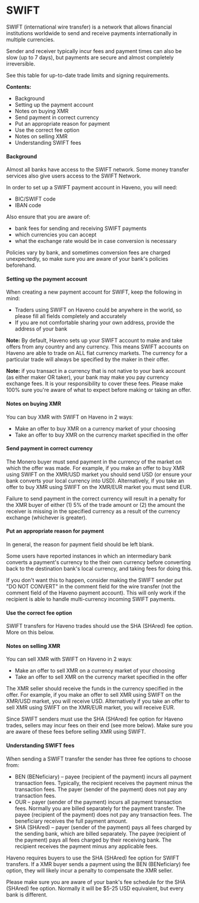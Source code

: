 # SWIFT

SWIFT (international wire transfer) is a network that allows financial institutions worldwide to send and receive payments internationally in multiple currencies.

Sender and receiver typically incur fees and payment times can also be slow (up to 7 days), but payments are secure and almost completely irreversible.

See this table for up-to-date trade limits and signing requirements.

**Contents:**

- Background
- Setting up the payment account
- Notes on buying XMR
- Send payment in correct currency
- Put an appropriate reason for payment
- Use the correct fee option
- Notes on selling XMR
- Understanding SWIFT fees

#### Background

Almost all banks have access to the SWIFT network. Some money transfer services also give users access to the SWIFT Network.

In order to set up a SWIFT payment account in Haveno, you will need:

- BIC/SWIFT code
- IBAN code

Also ensure that you are aware of:

- bank fees for sending and receiving SWIFT payments
- which currencies you can accept
- what the exchange rate would be in case conversion is necessary

Policies vary by bank, and sometimes conversion fees are charged unexpectedly, so make sure you are aware of your bank's policies beforehand.

#### Setting up the payment account

When creating a new payment account for SWIFT, keep the following in mind:

- Traders using SWIFT on Haveno could be anywhere in the world, so please fill all fields completely and accurately
- If you are not comfortable sharing your own address, provide the address of your bank

**Note:** By default, Haveno sets up your SWIFT account to make and take offers from any country and any currency. This means SWIFT accounts on Haveno are able to trade on ALL fiat currency markets. The currency for a particular trade will always be specified by the maker in their offer.

**Note:** if you transact in a currency that is not native to your bank account (as either maker OR taker), your bank may make you pay currency exchange fees. It is your responsibility to cover these fees. Please make 100% sure you're aware of what to expect before making or taking an offer.

#### Notes on buying XMR

You can buy XMR with SWIFT on Haveno in 2 waysː

- Make an offer to buy XMR on a currency market of your choosing
- Take an offer to buy XMR on the currency market specified in the offer

#### Send payment in correct currency

The Monero buyer must send payment in the currency of the market on which the offer was made. For example, if you make an offer to buy XMR using SWIFT on the XMR/USD market you should send USD (or ensure your bank converts your local currency into USD). Alternatively, if you take an offer to buy XMR using SWIFT on the XMR/EUR market you must send EUR.

Failure to send payment in the correct currency will result in a penalty for the XMR buyer of either (1) 5% of the trade amount or (2) the amount the receiver is missing in the specified currency as a result of the currency exchange (whichever is greater).

#### Put an appropriate reason for payment

In general, the reason for payment field should be left blank.

Some users have reported instances in which an intermediary bank converts a payment's currency to the their own currency before converting back to the destination bank's local currency, and taking fees for doing this.

If you don't want this to happen, consider making the SWIFT sender put "DO NOT CONVERT" in the comment field for the wire transfer (not the comment field of the Haveno payment account). This will only work if the recipient is able to handle multi-currency incoming SWIFT payments.

#### Use the correct fee option

SWIFT transfers for Haveno trades should use the SHA (SHAred) fee option. More on this below.

#### Notes on selling XMR

You can sell XMR with SWIFT on Haveno in 2 waysː
- Make an offer to sell XMR on a currency market of your choosing
- Take an offer to sell XMR on the currency market specified in the offer

The XMR seller should receive the funds in the currency specified in the offer. For example, if you make an offer to sell XMR using SWIFT on the XMR/USD market, you will receive USD. Alternatively if you take an offer to sell XMR using SWIFT on the XMR/EUR market, you will receive EUR.

Since SWIFT senders must use the SHA (SHAred) fee option for Haveno trades, sellers may incur fees on their end (see more below). Make sure you are aware of these fees before selling XMR using SWIFT.

#### Understanding SWIFT fees

When sending a SWIFT transfer the sender has three fee options to choose from:

- BEN (BENeficiary) – payee (recipient of the payment) incurs all payment transaction fees. Typically, the recipient receives the payment minus the transaction fees. The payer (sender of the payment) does not pay any transaction fees.
- OUR – payer (sender of the payment) incurs all payment transaction fees. Normally you are billed separately for the payment transfer. The payee (recipient of the payment) does not pay any transaction fees. The beneficiary receives the full payment amount.
- SHA (SHAred) – payer (sender of the payment) pays all fees charged by the sending bank, which are billed separately. The payee (recipient of the payment) pays all fees charged by their receiving bank. The recipient receives the payment minus any applicable fees.

Haveno requires buyers to use the SHA (SHAred) fee option for SWIFT transfers. If a XMR buyer sends a payment using the BEN (BENeficiary) fee option, they will likely incur a penalty to compensate the XMR seller.

Please make sure you are aware of your bank's fee schedule for the SHA (SHAred) fee option. Normally it will be $5-25 USD equivalent, but every bank is different.
